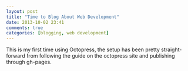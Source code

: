 ```yaml
---
layout: post
title: "Time to Blog About Web Development"
date: 2013-10-02 23:41
comments: true
categories: [blogging, web development]
---
```

This is my first time using Octopress, the setup has been pretty straight-forward from following the guide on the octopress site and publishing through gh-pages.